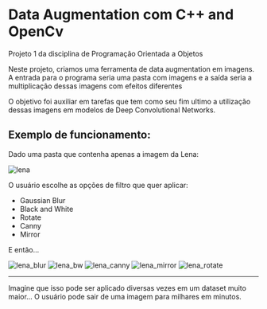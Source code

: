 # Data Augmentation com C++ and OpenCv

Projeto 1 da disciplina de Programação Orientada a Objetos

Neste projeto, criamos uma ferramenta de data augmentation em imagens. A entrada para o programa seria uma pasta com imagens e a saída seria a multiplicação dessas imagens com efeitos diferentes 

O objetivo foi auxiliar em tarefas que tem como seu fim ultimo a utilização dessas imagens em modelos de Deep Convolutional Networks.


## Exemplo de funcionamento:


Dado uma pasta que contenha apenas a imagem da Lena:

![lena](https://user-images.githubusercontent.com/62849389/136020547-178e6055-ab2b-4c84-8dfc-39a1f8e67c2c.jpg)

O usuário escolhe as opções de filtro que quer aplicar:

- Gaussian Blur
- Black and White
- Rotate 
- Canny 
- Mirror

E então...

![lena_blur](https://user-images.githubusercontent.com/62849389/136021429-b78da68e-152f-4785-803c-6abbf4d49738.jpg)
![lena_bw](https://user-images.githubusercontent.com/62849389/136021431-47168cf0-2cf4-452d-98b2-76d99ed697cc.jpg)
![lena_canny](https://user-images.githubusercontent.com/62849389/136021435-fa933a53-6842-437e-9f8e-80e7f7110ddc.jpg)
![lena_mirror](https://user-images.githubusercontent.com/62849389/136021437-c1d93670-0d47-4c2f-986d-5ca352255b4e.jpg)
![lena_rotate](https://user-images.githubusercontent.com/62849389/136021438-75a18047-b9a1-49ce-b445-0afcc24695bb.jpg)

---

Imagine que isso pode ser aplicado diversas vezes em um dataset muito maior... O usuário pode sair de uma imagem para milhares em minutos.
